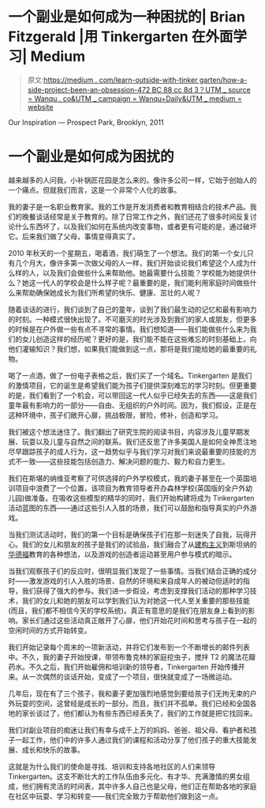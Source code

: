 # 一个副业是如何成为一种困扰的| Brian Fitzgerald |用 Tinkergarten 在外面学习| Medium

> 原文:[https://medium . com/learn-outside-with-tinker garten/how-a-side-project-been-an-obsession-472 BC 88 cc 8d 3？UTM _ source = Wanqu . co&UTM _ campaign = Wanqu+Daily&UTM _ medium = website](https://medium.com/learn-outside-with-tinkergarten/how-a-side-project-became-an-obsession-472bc88cc8d3?utm_source=wanqu.co&utm_campaign=Wanqu+Daily&utm_medium=website)



Our Inspiration — Prospect Park, Brooklyn, 2011



# 一个副业是如何成为困扰的

越来越多的人问我，小补锅匠花园是怎么来的。像许多公司一样，它始于创始人的一个痛点。但就我们而言，这是一个非常个人化的故事。

我的妻子是一名职业教育家。我的工作是开发消费者和教育相结合的技术产品。我们的晚餐谈话经常是关于教育的。除了日常工作之外，我们还花了很多时间反复讨论什么东西坏了，以及我们如何在系统内改变事物，或者更有可能的是，通过破坏它。后来我们做了父母，事情变得真实了。

2010 年秋天的一个星期五，喝着酒，我们萌生了一个想法。我们的第一个女儿只有几个月大，像许多第一次做父母的人一样，我们开始谈论我们希望这个人成为什么样的人，以及我们会做些什么来帮助他。她最需要什么技能？学校能为她提供什么？她这一代人的学校会是什么样子呢？最重要的是，我们能利用家庭时间做些什么来帮助确保她成长为我们所希望的快乐、健康、茁壮的人呢？

随着谈话的进行，我们谈到了自己的童年，谈到了我们最生动的记忆和最有影响力的时刻。一种模式很快出现了。不可磨灭的时光涉及到我们的家人或朋友，但更多的时候是在户外做一些有点不寻常的事情。我们想知道——我们能做些什么来为我们的女儿创造这样的经历呢？更好的是，我们能不能在这些难忘的时刻基础上，向他们灌输知识？我们想，如果我们能做到这一点，那将是我们能给她的最重要的礼物。

喝了一点酒，做了一份电子表格之后，我们买了一个域名。Tinkergarten 是我们的激情项目，它的诞生是希望我们能为孩子们提供深刻难忘的学习时刻。但更重要的是，我们看到了一个机会，可以带回这一代人似乎已经失去的东西——这是我们童年最有影响力的一部分——自由、无组织的户外时间。因为，我们假设，正是在这种环境中，孩子们敞开心扉，挑战极限，冒险，修补，创造和学习。

我们被这个想法迷住了。我们翻出了研究生院的阅读书目，内容涉及儿童早期发展、玩耍以及儿童与自然之间的联系。我们还反思了许多美国人是如何全神贯注地尽早跟踪孩子的成人行为，这一趋势似乎与我们学习对我们来说最重要的技能的方式不一致——这些技能包括创造力、解决问题的能力、毅力和自力更生。

我们在斯堪的纳维亚考察了可供选择的户外学校模式，我的妻子甚至在一个英国培训项目中浪费了一个位置，该项目为教育领导者开办森林学校(英国版的全户外幼儿园)做准备。在吸收这些模型的精华的同时，我们开始构建将成为 Tinkergarten 活动蓝图的东西——通过这些引人入胜的场景，我们可以鼓励和指导真实的户外游戏。

当我们测试活动时，我们的第一个目标是确保孩子们在那一刻迷失了自我，玩得开心。我们的女儿和朋友的孩子是我们的试验品，我们融合了从[建构主义](http://en.wikipedia.org/wiki/Constructionism_%28learning_theory%29)到斯坦纳的[华德福](http://en.wikipedia.org/wiki/Waldorf_education)教育的各种想法，以及游戏的创造者运动甚至用户参与模式的暗示。

当我们观察孩子们的反应时，很明显我们发现了一些事情。当我们结合正确的成分时——激发游戏的引人入胜的场景、自然的环境和来自成年人的被动但适时的指导，我们获得了强大的参与。我们进一步假设，考虑到支撑我们活动的那种学习技术，我们的女儿和她的朋友可以学到我们认为对她这一代人至关重要的那些技能(而且，我们都不相信今天的学校系统)。真正有意思的是我们在朋友身上看到的影响。家长们通过这些活动真正敞开了心扉，他们开始花时间和思考与孩子在一起的空闲时间的方式开始转变。

我们开始记录每个周末的一项新活动，并将它们发布到一个不断增长的邮件列表中。不久，我的妻子开始授课，带领布鲁克林的家庭挖虫子，搅拌 T2 的魔法花瓣药水。不久之后，我们开始雇佣和培训新的领导者，Tinkergarten 开始传播开来。从一次偶然的谈话开始，变成了一个项目，很快就变成了一场微运动。

几年后，现在有了三个孩子，我和妻子更加强烈地感觉到要给孩子们无拘无束的户外玩耍的空间，这曾经是成长的一部分。而且，我们并不孤单。我们已经和全国各地的家长谈过了，他们都认为有些东西已经丢失了，我们的工作就是把它找回来。

我们对副业项目的痴迷让我们有幸与成千上万的妈妈、爸爸、祖父母、看护者和孩子一起工作，他们中的许多人通过我们的课程和活动分享了他们孩子的重大技能发展、成长和快乐的故事。

这就是为什么我们的使命是寻找、培训和支持各地社区的人们来领导 Tinkergarten。这支不断壮大的工作队伍由多元化、有才华、充满激情的男女组成，他们拥有灵活的时间表，其中许多人自己也是父母，他们正在帮助各地的家庭在社区中玩耍、学习和转变——我们完全致力于帮助他们做到这一点。